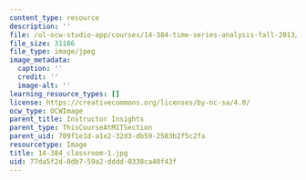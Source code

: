```yaml
---
content_type: resource
description: ''
file: /ol-ocw-studio-app/courses/14-384-time-series-analysis-fall-2013/77da5f2d0db759a2dddd0338ca40f43f_14-384_classroom-1.jpg
file_size: 31186
file_type: image/jpeg
image_metadata:
  caption: ''
  credit: ''
  image-alt: ''
learning_resource_types: []
license: https://creativecommons.org/licenses/by-nc-sa/4.0/
ocw_type: OCWImage
parent_title: Instructor Insights
parent_type: ThisCourseAtMITSection
parent_uid: 709f1e1d-a1e2-32d3-db59-2583b2f5c2fa
resourcetype: Image
title: 14-384_classroom-1.jpg
uid: 77da5f2d-0db7-59a2-dddd-0338ca40f43f
---
```

